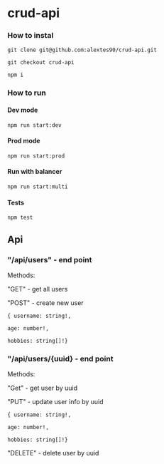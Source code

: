# crud-api

### How to instal

    git clone git@github.com:alextes90/crud-api.git

    git checkout crud-api

    npm i

### How to run

#### Dev mode

    npm run start:dev

#### Prod mode

    npm run start:prod

#### Run with balancer

    npm run start:multi

#### Tests

    npm test

## Api

### "/api/users" - end point

Methods:

"GET" - get all users

"POST" - create new user

```
{ username: string!,

age: number!,

hobbies: string[]!}

```

### "/api/users/{uuid} - end point

Methods:

"Get" - get user by uuid

"PUT" - update user info by uuid

```
{ username: string!,

age: number!,

hobbies: string[]!}

```

"DELETE" - delete user by uuid
